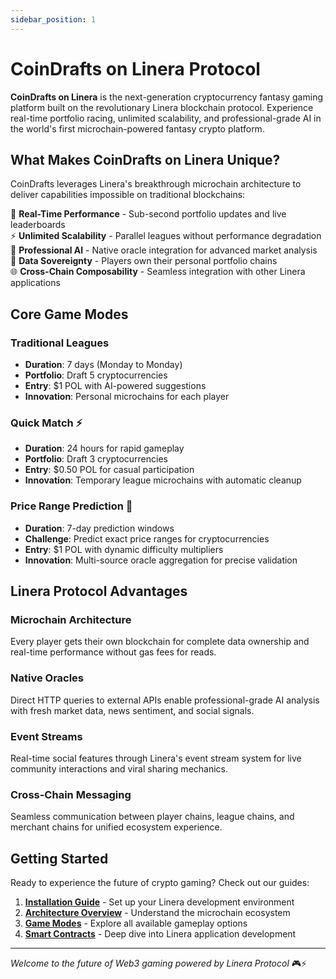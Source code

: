 ```yaml
---
sidebar_position: 1
---
```


# CoinDrafts on Linera Protocol

**CoinDrafts on Linera** is the next-generation cryptocurrency fantasy gaming platform built on the revolutionary Linera blockchain protocol. Experience real-time portfolio racing, unlimited scalability, and professional-grade AI in the world's first microchain-powered fantasy crypto platform.

## What Makes CoinDrafts on Linera Unique?

CoinDrafts leverages Linera's breakthrough microchain architecture to deliver capabilities impossible on traditional blockchains:

🚀 **Real-Time Performance** - Sub-second portfolio updates and live leaderboards  
⚡ **Unlimited Scalability** - Parallel leagues without performance degradation  
🤖 **Professional AI** - Native oracle integration for advanced market analysis  
🔐 **Data Sovereignty** - Players own their personal portfolio chains  
🌐 **Cross-Chain Composability** - Seamless integration with other Linera applications

## Core Game Modes

### Traditional Leagues

- **Duration**: 7 days (Monday to Monday)
- **Portfolio**: Draft 5 cryptocurrencies
- **Entry**: $1 POL with AI-powered suggestions
- **Innovation**: Personal microchains for each player

### Quick Match ⚡

- **Duration**: 24 hours for rapid gameplay
- **Portfolio**: Draft 3 cryptocurrencies
- **Entry**: $0.50 POL for casual participation
- **Innovation**: Temporary league microchains with automatic cleanup

### Price Range Prediction 🎯

- **Duration**: 7-day prediction windows
- **Challenge**: Predict exact price ranges for cryptocurrencies
- **Entry**: $1 POL with dynamic difficulty multipliers
- **Innovation**: Multi-source oracle aggregation for precise validation

## Linera Protocol Advantages

### Microchain Architecture

Every player gets their own blockchain for complete data ownership and real-time performance without gas fees for reads.

### Native Oracles

Direct HTTP queries to external APIs enable professional-grade AI analysis with fresh market data, news sentiment, and social signals.

### Event Streams

Real-time social features through Linera's event stream system for live community interactions and viral sharing mechanics.

### Cross-Chain Messaging

Seamless communication between player chains, league chains, and merchant chains for unified ecosystem experience.

## Getting Started

Ready to experience the future of crypto gaming? Check out our guides:

1. **[Installation Guide](/docs/getting-started/installation)** - Set up your Linera development environment
2. **[Architecture Overview](/docs/linera-architecture/overview)** - Understand the microchain ecosystem
3. **[Game Modes](/docs/game-modes/overview)** - Explore all available gameplay options
4. **[Smart Contracts](/docs/smart-contracts/overview)** - Deep dive into Linera application development

---

_Welcome to the future of Web3 gaming powered by Linera Protocol_ 🎮⚡
